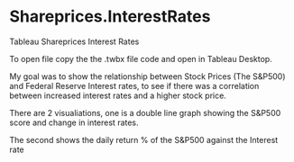 # Shareprices.InterestRates
Tableau Shareprices Interest Rates

To open file copy the the .twbx file code and open in Tableau Desktop. 

My goal was to show the relationship between Stock Prices (The S&P500) and Federal Reserve Interest rates, to see if there was a correlation between increased interest rates and a higher stock price.

There are 2 visualiations, one is a double line graph showing the S&P500 score and change in interest rates.

The second shows the daily return % of the S&P500 against the Interest rate
